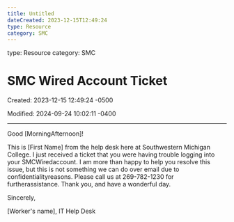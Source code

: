 ```yaml
---
title: Untitled
dateCreated: 2023-12-15T12:49:24
type: Resource
category: SMC
---
```

type: Resource
category: SMC

# SMC Wired Account Ticket

Created: 2023-12-15 12:49:24 -0500

Modified: 2024-09-24 10:02:11 -0400

---

Good [MorningAfternoon]!

This is [First Name] from the help desk here at Southwestern Michigan College. I just received a ticket that you were having trouble logging into your SMCWiredaccount. I am more than happy to help you resolve this issue, but this is not something we can do over email due to confidentialityreasons. Please call us at 269-782-1230 for furtherassistance. Thank you, and have a wonderful day.

Sincerely,

[Worker's name], IT Help Desk
